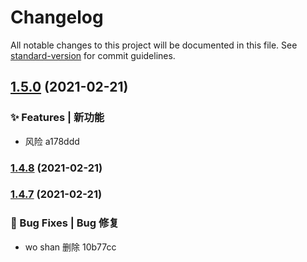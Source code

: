 # Changelog

All notable changes to this project will be documented in this file. See [standard-version](https://github.com/conventional-changelog/standard-version) for commit guidelines.

## [1.5.0](///compare/v1.4.8...v1.5.0) (2021-02-21)


### ✨ Features | 新功能

* 风险 a178ddd

### [1.4.8](///compare/v1.4.7...v1.4.8) (2021-02-21)

### [1.4.7](///compare/v1.4.6...v1.4.7) (2021-02-21)


### 🐛 Bug Fixes | Bug 修复

* wo shan 删除 10b77cc
